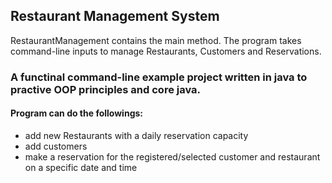 ## Restaurant Management System

RestaurantManagement contains the main method. The program takes command-line inputs to manage Restaurants, Customers and Reservations.

### A functinal command-line example project written in java to practive OOP principles and core java. 

#### Program can do the followings:
* add new Restaurants with a daily reservation capacity
* add customers
* make a reservation for the registered/selected customer and restaurant on a specific date and time